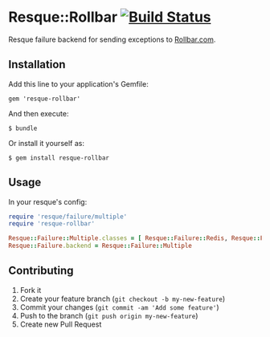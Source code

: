 # Resque::Rollbar [![Build Status](https://travis-ci.org/dimko/resque-rollbar.png)](https://travis-ci.org/dimko/resque-rollbar)

Resque failure backend for sending exceptions to [Rollbar.com](https://rollbar.com).

## Installation

Add this line to your application's Gemfile:

    gem 'resque-rollbar'

And then execute:

    $ bundle

Or install it yourself as:

    $ gem install resque-rollbar

## Usage

In your resque's config:

```ruby
require 'resque/failure/multiple'
require 'resque-rollbar'

Resque::Failure::Multiple.classes = [ Resque::Failure::Redis, Resque::Failure::Rollbar ]
Resque::Failure.backend = Resque::Failure::Multiple
```

## Contributing

1. Fork it
2. Create your feature branch (`git checkout -b my-new-feature`)
3. Commit your changes (`git commit -am 'Add some feature'`)
4. Push to the branch (`git push origin my-new-feature`)
5. Create new Pull Request
